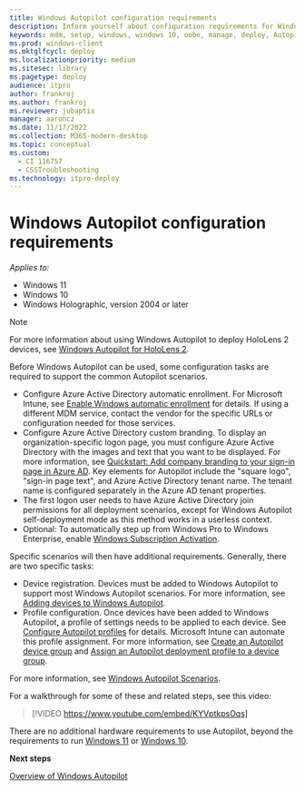 ```yaml
---
title: Windows Autopilot configuration requirements
description: Inform yourself about configuration requirements for Windows Autopilot deployment.
keywords: mdm, setup, windows, windows 10, oobe, manage, deploy, Autopilot, ztd, zero-touch, partner, msfb, intune
ms.prod: windows-client
ms.mktglfcycl: deploy
ms.localizationpriority: medium
ms.sitesec: library
ms.pagetype: deploy
audience: itpro
author: frankroj
ms.author: frankroj
ms.reviewer: jubaptis
manager: aaroncz
ms.date: 11/17/2022
ms.collection: M365-modern-desktop
ms.topic: conceptual
ms.custom: 
  - CI 116757
  - CSSTroubleshooting
ms.technology: itpro-deploy
---
```


# Windows Autopilot configuration requirements

*Applies to:*

- Windows 11
- Windows 10
- Windows Holographic, version 2004 or later

> [!NOTE]
> For more information about using Windows Autopilot to deploy HoloLens 2 devices, see [Windows Autopilot for HoloLens 2](/hololens/hololens2-autopilot).

Before Windows Autopilot can be used, some configuration tasks are required to support the common Autopilot scenarios.

- Configure Azure Active Directory automatic enrollment. For Microsoft Intune, see [Enable Windows automatic enrollment](../intune/enrollment/windows-enroll.md#enable-windows-automatic-enrollment) for details. If using a different MDM service, contact the vendor for the specific URLs or configuration needed for those services.
- Configure Azure Active Directory custom branding. To display an organization-specific logon page, you must configure Azure Active Directory with the images and text that you want to be displayed. For more information, see [Quickstart: Add company branding to your sign-in page in Azure AD](/azure/active-directory/fundamentals/customize-branding). Key elements for Autopilot include the "square logo", "sign-in page text", and Azure Active Directory tenant name. The tenant name is configured separately in the Azure AD tenant properties.
- The first logon user needs to have Azure Active Directory join permissions for all deployment scenarios, except for Windows Autopilot self-deployment mode as this method works in a userless context.
- Optional: To automatically step up from Windows Pro to Windows Enterprise, enable [Windows Subscription Activation](/windows/deployment/windows-10-enterprise-subscription-activation).

Specific scenarios will then have additional requirements. Generally, there are two specific tasks:

- Device registration. Devices must be added to Windows Autopilot to support most Windows Autopilot scenarios. For more information, see [Adding devices to Windows Autopilot](add-devices.md).
- Profile configuration. Once devices have been added to Windows Autopilot, a profile of settings needs to be applied to each device. See [Configure Autopilot profiles](profiles.md) for details.  Microsoft Intune can automate this profile assignment. For more information, see [Create an Autopilot device group](enrollment-autopilot.md) and [Assign an Autopilot deployment profile to a device group](profiles.md).

For more information, see [Windows Autopilot Scenarios](windows-Autopilot-scenarios.md).

For a walkthrough for some of these and related steps, see this video:

> [!VIDEO https://www.youtube.com/embed/KYVptkpsOqs]

There are no additional hardware requirements to use Autopilot, beyond the requirements to run [Windows 11](https://www.microsoft.com/windows/windows-11-specifications) or [Windows 10](https://www.microsoft.com/windows/windows-10-specifications).

**Next steps**

[Overview of Windows Autopilot](windows-autopilot.md)
